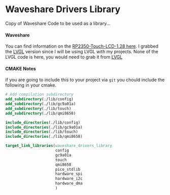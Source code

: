 # Waveshare Drivers Library
Copy of Waveshare Code to be used as a library...

#### Waveshare
You can find information on the [RP2350-Touch-LCD-1.28 here](https://www.waveshare.com/wiki/RP2350-Touch-LCD-1.28). I grabbed the [LVGL](https://files.waveshare.com/wiki/RP2350-Touch-LCD-1.28/RP2350-Touch-LCD-1.28-LVGL.zip) version since I will be using LVGL with my projects. None of the LVGL code is here, you would need to grab it from [LVGL](https://github.com/lvgl/lvgl)

#### CMAKE Notes
if you are going to include this to your project via `git` you chould include the following in your cmake.
```cmake
# Add compilation subdirectory
add_subdirectory(./lib/config)
add_subdirectory(./lib/gc9a01a)
add_subdirectory(./lib/touch)
add_subdirectory(./lib/qmi8658)

include_directories(./lib/config)
include_directories(./lib/gc9a01a)
include_directories(./lib/touch)
include_directories(./lib/qmi8658)

target_link_libraries(waveshare_drivers_library
                      config
                      gc9a01a 
                      touch
                      qmi8658
                      pico_stdlib
                      hardware_spi
                      hardware_i2c
                      hardware_dma
                      )
```
